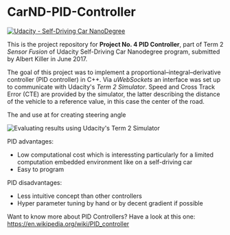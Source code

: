 # CarND-PID-Controller
[![Udacity - Self-Driving Car NanoDegree](https://s3.amazonaws.com/udacity-sdc/github/shield-carnd.svg)](http://www.udacity.com/drive)

This is the project repository for **Project No. 4 PID Controller**, part of Term 2 _Sensor Fusion_ of Udacity Self-Driving Car Nanodegree program, submitted by Albert Killer in June 2017. 

The goal of this project was to implement a proportional–integral–derivative controller (PID controller) in C++. Via *uWebSockets* an interface was set up to communicate with Udacity's *Term 2 Simulator*. Speed and Cross Track Error (CTE) are provided by the simulator, the latter describing the distance of the vehicle to a reference value, in this case the center of the road. 

The  and use at for creating steering angle

![Evaluating results using Udacity's Term 2 Simulator](https://en.wikipedia.org/wiki/PID_controller#/media/File:PID_en.svg?raw=true "Evaluating results using Udacity's Term 2 Simulator")


PID advantages:
* Low computational cost which is interessting particularly for a limited computation embedded environment like on a self-driving car
* Easy to program

PID disadvantages:
* Less intuitive concept than other controllers
* Hyper parameter tuning by hand or by decent gradient if possible


Want to know more about PID Controllers? Have a look at this one: https://en.wikipedia.org/wiki/PID_controller
